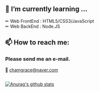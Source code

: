  ## 🌱 I’m currently learning ...
  ✏ Web FrontEnd : HTML5/CSS3/JavaScript     
  ✏ Web BackEnd : Node.JS
 
 ## 📫 How to reach me: 
 ### Please send me an e-mail.      
  📩 chamgrace@naver.com     
 
 
 ##
 [![Anurag's github stats](https://github-readme-stats.vercel.app/api?username=hwihwi99)](https://github.com/anuraghazra/github-readme-stats)

<!--
**hwihwi99/hwihwi99** is a ✨ _special_ ✨ repository because its `README.md` (this file) appears on your GitHub profile.

Here are some ideas to get you started:

- 🔭 I’m currently working on ...
- 🌱 I’m currently learning ...
- 👯 I’m looking to collaborate on ...
- 🤔 I’m looking for help with ...
- 💬 Ask me about ...
- 📫 How to reach me: ...
- 😄 Pronouns: ...
- ⚡ Fun fact: ...
-->
